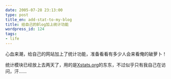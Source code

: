 ```yaml
---
date: 2005-07-28 23:13:00
type: post
title_en: add-stat-to-my-blog
title: 给自己的Blog加上统计功能
wordpress_id: 124
tags:
- life
---
```


心血来潮，给自己的网站加上了统计功能，准备看看有多少人会来看俺的破萝卜！  
  
统计模块已经放上去两天了，用的是[Xstats.org](http://xstats.org/)的东东，不过似乎只有我自己在访问，汗......
